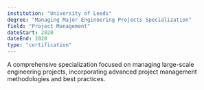 ```yaml
---
institution: "University of Leeds"
degree: "Managing Major Engineering Projects Specialization"
field: "Project Management"
dateStart: 2020
dateEnd: 2020
type: "certification"
---
```


A comprehensive specialization focused on managing large-scale engineering projects, incorporating advanced project management methodologies and best practices.